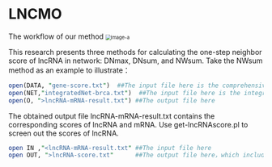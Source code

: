 # LNCMO
The workflow of our method
<img src="./workflow.png" alt="image-a" style="zoom:67%;" />

This research presents three methods for calculating the one-step neighbor score of lncRNA in network: DNmax, DNsum, and NWsum. Take the NWsum method as an example to illustrate：

```perl
open(DATA, "gene-score.txt")  ##The input file here is the comprehensive score of the gene
open(NET,"integratedNet-brca.txt")  ##The input file here is the integrated network; the integrated network lncRNA in this study is Ensembl ID, and mRNA is gene symbol
open(O, ">lncRNA-mRNA-result.txt") ##The output file here

```

The obtained output file lncRNA-mRNA-result.txt contains the corresponding scores of lncRNA and mRNA. Use get-lncRNAscore.pl to screen out the scores of lncRNA.

```perl
open IN ,"<lncRNA-mRNA-result.txt" ##The input file here
open OUT, ">lncRNA-score.txt"      ##The output file here，which include lncRNA risk score
```
